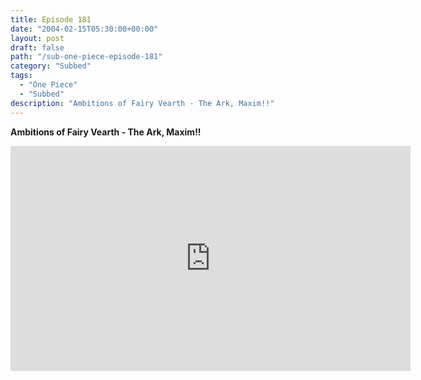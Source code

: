 ```yaml
---
title: Episode 181
date: "2004-02-15T05:30:00+00:00"
layout: post
draft: false
path: "/sub-one-piece-episode-181"
category: "Subbed"
tags:
  - "One Piece"
  - "Subbed"
description: "Ambitions of Fairy Vearth - The Ark, Maxim!!"
---
```


**Ambitions of Fairy Vearth - The Ark, Maxim!!**

<iframe width="640" height="360" src="https://www.rapidvideo.com/e/FXQGHB3NWS" frameborder="0" marginwidth=0 marginheight=0 scrolling=no allowfullscreen></iframe>

